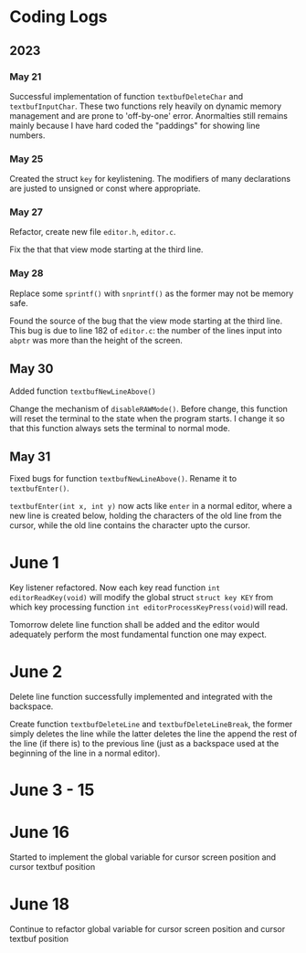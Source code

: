 # Coding Logs

## 2023

### May 21

Successful implementation of function `textbufDeleteChar` and `textbufInputChar`. These two functions rely heavily on dynamic memory management and are prone to 'off-by-one' error. Anormalties still remains mainly because I have hard coded the "paddings" for showing line numbers. 


### May 25

Created the struct `key` for keylistening. The modifiers of many declarations are justed to unsigned or const where appropriate.

### May 27

Refactor, create new file `editor.h`, `editor.c`.

Fix the that that view mode starting at the third line. 

### May 28

Replace some `sprintf()` with `snprintf()` as the former may not be memory safe.

Found the source of the bug that the view mode starting at the third line. This bug is due to line 182 of `editor.c`: the number of the lines input into `abptr` was more than the height of the screen.

## May 30

Added function `textbufNewLineAbove()` 

Change the mechanism of `disableRAWMode()`. Before change, this function will reset the terminal to the state when the program starts. I change it so that this function always sets the terminal to normal mode.  

## May 31 

Fixed bugs for function `textbufNewLineAbove()`. Rename it to `textbufEnter()`. 

`textbufEnter(int x, int y)` now acts like `enter` in a normal editor, where a new line is created below, holding the characters of the old line from the cursor, while the old line contains the character upto the cursor.


# June 1

Key listener refactored. 
Now each key read function `int editorReadKey(void)` will modify the global struct `struct key KEY` from which key processing function `int editorProcessKeyPress(void)`will read. 

Tomorrow delete line function shall be added and the editor would adequately perform the most fundamental function one may expect. 

# June 2

Delete line function successfully implemented and integrated with the backspace.

Create function `textbufDeleteLine` and `textbufDeleteLineBreak`, the former simply deletes the line while the latter deletes the line the append the rest of the line (if there is) to the previous line (just as a backspace used at the beginning of the line in a normal editor).

# June 3 - 15


# June 16 

Started to implement the global variable for cursor screen position and cursor textbuf position

# June 18

Continue to refactor global variable for cursor screen position and cursor textbuf position
